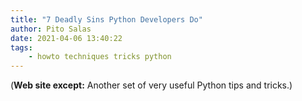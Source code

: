 ```yaml
---
title: "7 Deadly Sins Python Developers Do"
author: Pito Salas
date: 2021-04-06 13:40:22
tags:
    - howto techniques tricks python
---
```


(**Web site except:** Another set of very useful Python tips and tricks.) 
